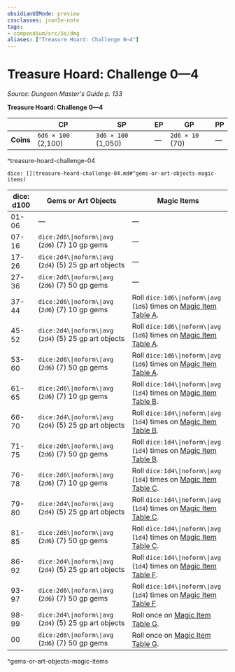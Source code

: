 ```yaml
---
obsidianUIMode: preview
cssclasses: json5e-note
tags:
- compendium/src/5e/dmg
aliases: ["Treasure Hoard: Challenge 0—4"]
---
```

# Treasure Hoard: Challenge 0—4
*Source: Dungeon Master's Guide p. 133* 

**Treasure Hoard: Challenge 0—4**

|  | CP | SP | EP | GP | PP |
|--|----|----|----|----|----|
| **Coins** | `6d6 × 100` (2,100) | `3d6 × 100` (1,050) | — | `2d6 × 10` (70) | — |
^treasure-hoard-challenge-04

`dice: [](treasure-hoard-challenge-04.md#^gems-or-art-objects-magic-items)`

| dice: d100 | Gems or Art Objects | Magic Items |
|------------|---------------------|-------------|
| 01-06 | — | — |
| 07-16 | `dice:2d6\\|noform\\|avg` (`2d6`) (7) 10 gp gems | — |
| 17-26 | `dice:2d4\\|noform\\|avg` (`2d4`) (5) 25 gp art objects | — |
| 27-36 | `dice:2d6\\|noform\\|avg` (`2d6`) (7) 50 gp gems | — |
| 37-44 | `dice:2d6\\|noform\\|avg` (`2d6`) (7) 10 gp gems | Roll `dice:1d6\\|noform\\|avg` (`1d6`) times on [Magic Item Table A](2-Mechanics/CLI/tables/magic-item-table-a.md). |
| 45-52 | `dice:2d4\\|noform\\|avg` (`2d4`) (5) 25 gp art objects | Roll `dice:1d6\\|noform\\|avg` (`1d6`) times on [Magic Item Table A](2-Mechanics/CLI/tables/magic-item-table-a.md). |
| 53-60 | `dice:2d6\\|noform\\|avg` (`2d6`) (7) 50 gp gems | Roll `dice:1d6\\|noform\\|avg` (`1d6`) times on [Magic Item Table A](2-Mechanics/CLI/tables/magic-item-table-a.md). |
| 61-65 | `dice:2d6\\|noform\\|avg` (`2d6`) (7) 10 gp gems | Roll `dice:1d4\\|noform\\|avg` (`1d4`) times on [Magic Item Table B](2-Mechanics/CLI/tables/magic-item-table-b.md). |
| 66-70 | `dice:2d4\\|noform\\|avg` (`2d4`) (5) 25 gp art objects | Roll `dice:1d4\\|noform\\|avg` (`1d4`) times on [Magic Item Table B](2-Mechanics/CLI/tables/magic-item-table-b.md). |
| 71-75 | `dice:2d6\\|noform\\|avg` (`2d6`) (7) 50 gp gems | Roll `dice:1d4\\|noform\\|avg` (`1d4`) times on [Magic Item Table B](2-Mechanics/CLI/tables/magic-item-table-b.md). |
| 76-78 | `dice:2d6\\|noform\\|avg` (`2d6`) (7) 10 gp gems | Roll `dice:1d4\\|noform\\|avg` (`1d4`) times on [Magic Item Table C](2-Mechanics/CLI/tables/magic-item-table-c.md). |
| 79-80 | `dice:2d4\\|noform\\|avg` (`2d4`) (5) 25 gp art objects | Roll `dice:1d4\\|noform\\|avg` (`1d4`) times on [Magic Item Table C](2-Mechanics/CLI/tables/magic-item-table-c.md). |
| 81-85 | `dice:2d6\\|noform\\|avg` (`2d6`) (7) 50 gp gems | Roll `dice:1d4\\|noform\\|avg` (`1d4`) times on [Magic Item Table C](2-Mechanics/CLI/tables/magic-item-table-c.md). |
| 86-92 | `dice:2d4\\|noform\\|avg` (`2d4`) (5) 25 gp art objects | Roll `dice:1d4\\|noform\\|avg` (`1d4`) times on [Magic Item Table F](2-Mechanics/CLI/tables/magic-item-table-f.md). |
| 93-97 | `dice:2d6\\|noform\\|avg` (`2d6`) (7) 50 gp gems | Roll `dice:1d4\\|noform\\|avg` (`1d4`) times on [Magic Item Table F](2-Mechanics/CLI/tables/magic-item-table-f.md). |
| 98-99 | `dice:2d4\\|noform\\|avg` (`2d4`) (5) 25 gp art objects | Roll once on [Magic Item Table G](2-Mechanics/CLI/tables/magic-item-table-g.md). |
| 00 | `dice:2d6\\|noform\\|avg` (`2d6`) (7) 50 gp gems | Roll once on [Magic Item Table G](2-Mechanics/CLI/tables/magic-item-table-g.md). |
^gems-or-art-objects-magic-items